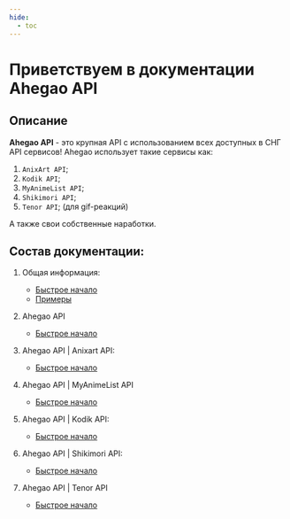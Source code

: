 ```yaml
---
hide:
  - toc
---
```

# Приветствуем в документации Ahegao API
## Описание

**Ahegao API** - это крупная API с использованием всех доступных в СНГ API сервисов!
Ahegao использует такие сервисы как: 
1. `AnixArt API`;
2. `Kodik API`;
3. `MyAnimeList API`;
4. `Shikimori API`;
5. `Tenor API`; (для gif-реакций)

А также свои собственные наработки.


## Cостав документации:

1. Общая информация:
    * [Быстрое начало](home)
    * [Примеры]()

2. Ahegao API
    * [Быстрое начало](ahegao)
    
3. Ahegao API | Anixart API:
    * [Быстрое начало](anixart)
    
4. Ahegao API | MyAnimeList API
    * [Быстрое начало]()
   
5. Ahegao API | Kodik API:
    * [Быстрое начало](kodik)

6. Ahegao API | Shikimori API:
    * [Быстрое начало](shiki)

7. Ahegao API | Tenor API
    * [Быстрое начало]()